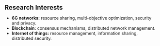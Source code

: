<h1 id="research-interests"></h1>

<h2 style="margin: 60px 0px 10px;">Research Interests</h2>

- **6G networks:** resource sharing, multi-objective optimization, security and privacy.
- **Blockchain:** consensus mechanisms, distributed network management.
- **Internet of things:** resource management, information sharing, distributed security.